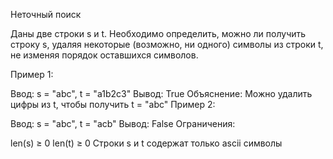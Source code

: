 Неточный поиск

Даны две строки s и t. Необходимо определить, можно ли получить строку s, удаляя некоторые (возможно, ни одного) символы из строки t, не изменяя порядок оставшихся символов.

Пример 1:

Ввод: s = "abc", t = "a1b2c3"
Вывод: True
Объяснение: Можно удалить цифры из t, чтобы получить t = "abc"
Пример 2:

Ввод: s = "abc", t = "acb"
Вывод: False
Ограничения:

len(s) ≥ 0
len(t) ≥ 0
Строки s и t содержат только ascii символы